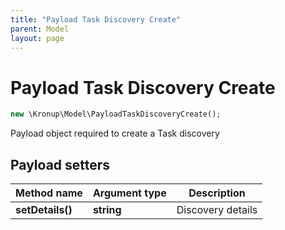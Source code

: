 ```yaml
---
title: "Payload Task Discovery Create"
parent: Model
layout: page
---
```


# Payload Task Discovery Create

```php
new \Kronup\Model\PayloadTaskDiscoveryCreate();
```

Payload object required to create a Task discovery

## Payload setters

Method name | Argument type | Description
------------ | ------------- | -------------
**setDetails()** | **string** | Discovery details

